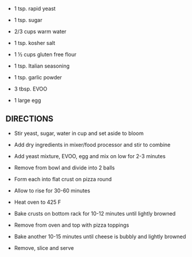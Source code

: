 - 1 tsp. rapid yeast

- 1 tsp. sugar

- 2/3 cups warm water

- 1 tsp. kosher salt

- 1 ½ cups gluten free flour

- 1 tsp. Italian seasoning

- 1 tsp. garlic powder

- 3 tbsp. EVOO

- 1 large egg

## DIRECTIONS

- Stir yeast, sugar, water in cup and set aside to bloom

- Add dry ingredients in mixer/food processor and stir to combine

- Add yeast mixture, EVOO, egg and mix on low for 2-3 minutes

- Remove from bowl and divide into 2 balls

- Form each into flat crust on pizza round

- Allow to rise for 30-60 minutes

- Heat oven to 425 F

- Bake crusts on bottom rack for 10-12 minutes until lightly browned

- Remove from oven and top with pizza toppings

- Bake another 10-15 minutes until cheese is bubbly and lightly
    browned

- Remove, slice and serve
